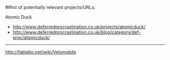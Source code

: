 ##list of potentially relevant projects/URLs:

Atomic Duck

  - http://www.deferredprocrastination.co.uk/projects/atomicduck/
  - http://www.deferredprocrastination.co.uk/blog/category/def-proc/atomicduck/

***************

http://fablabo.net/wiki/Velomobile
